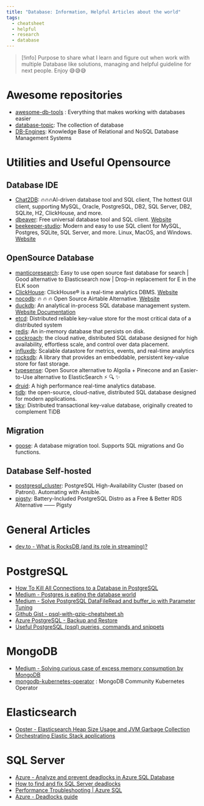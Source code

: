 ```yaml
---
title: "Database: Information, Helpful Articles about the world"
tags:
  - cheatsheet
  - helpful
  - research
  - database
---
```

>[!info]
>Purpose to share what I learn and figure out when work with multiple Database like solutions, managing and helpful guideline for next people. Enjoy 😅😅😅

# Awesome repositories

- [awesome-db-tools](https://github.com/mgramin/awesome-db-tools) : Everything that makes working with databases easier
- [database-topic](https://github.com/topics/database): The collection of database
- [DB-Engines](https://db-engines.com/en/): Knowledge Base of Relational and NoSQL Database Management Systems

# Utilities and Useful Opensource

## Database IDE

- [Chat2DB](https://github.com/CodePhiliaX/Chat2DB): 🔥🔥🔥AI-driven database tool and SQL client, The hottest GUI client, supporting MySQL, Oracle, PostgreSQL, DB2, SQL Server, DB2, SQLite, H2, ClickHouse, and more.
- [dbeaver](https://github.com/dbeaver/dbeaver): Free universal database tool and SQL client. [Website](https://dbeaver.io/)
- [beekeeper-studio](https://github.com/beekeeper-studio/beekeeper-studio): Modern and easy to use SQL client for MySQL, Postgres, SQLite, SQL Server, and more. Linux, MacOS, and Windows. [Website](https://www.beekeeperstudio.io/)
## OpenSource Database

- [manticoresearch](https://github.com/manticoresoftware/manticoresearch): Easy to use open source fast database for search | Good alternative to Elasticsearch now | Drop-in replacement for E in the ELK soon
- [ClickHouse](https://github.com/ClickHouse/ClickHouse): ClickHouse® is a real-time analytics DBMS. [Website](https://clickhouse.com/)
- [nocodb](https://github.com/nocodb/nocodb): 🔥 🔥 🔥 Open Source Airtable Alternative. [Website](https://nocodb.com/)
- [duckdb](https://github.com/duckdb/duckdb): An analytical in-process SQL database management system. [Website Documentation](https://duckdb.org/docs/)
- [etcd](https://github.com/etcd-io/etcd): Distributed reliable key-value store for the most critical data of a distributed system
- [redis](https://github.com/redis/redis): An in-memory database that persists on disk.
- [cockroach](https://github.com/cockroachdb/cockroach): the cloud native, distributed SQL database designed for high availability, effortless scale, and control over data placement.
- [influxdb](https://github.com/influxdata/influxdb): Scalable datastore for metrics, events, and real-time analytics
- [rocksdb](https://github.com/facebook/rocksdb): A library that provides an embeddable, persistent key-value store for fast storage.
- [typesense](https://github.com/typesense/typesense): Open Source alternative to Algolia + Pinecone and an Easier-to-Use alternative to ElasticSearch ⚡ 🔍 ✨
- [druid](https://github.com/apache/druid): A high performance real-time analytics database.
- [tidb](https://github.com/pingcap/tidb): the open-source, cloud-native, distributed SQL database designed for modern applications.
- [tikv](https://github.com/tikv/tikv): Distributed transactional key-value database, originally created to complement TiDB
## Migration

- [goose](https://github.com/pressly/goose): A database migration tool. Supports SQL migrations and Go functions.

## Database Self-hosted

- [postgresql_cluster](https://github.com/vitabaks/postgresql_cluster): PostgreSQL High-Availability Cluster (based on Patroni). Automating with Ansible.
- [pigsty](https://github.com/Vonng/pigsty): Battery-Included PostgreSQL Distro as a Free & Better RDS Alternative —— Pigsty

# General Articles

- [dev.to - What is RocksDB (and its role in streaming)?](https://dev.to/mrkandreev/what-is-rocksdb-and-its-role-in-streaming-3bla)

# PostgreSQL

- [How To Kill All Connections to a Database in PostgreSQL](https://www.dbvis.com/thetable/how-to-kill-all-connections-to-a-database-in-postgresql/)
- [Medium - Postgres is eating the database world](https://medium.com/@fengruohang/postgres-is-eating-the-database-world-157c204dcfc4)
- [Medium - Solve PostgreSQL DataFileRead and buffer_io with Parameter Tuning](https://medium.com/@Monika_Yadav/solve-postgresql-datafileread-and-buffer-io-with-parameter-tuning-72c8a3d0c5be)
- [Github Gist - psql-with-gzip-cheatsheet.sh](https://gist.github.com/brock/7a7a70300096632cec30)
- [Azure PostgreSQL - Backup and Restore](https://learn.microsoft.com/en-us/azure/postgresql/flexible-server/concepts-backup-restore)
- [Useful PostgreSQL (psql) queries, commands and snippets](https://codefibershq.com/blog/useful-postgresql-pgsql-queries-commands-and-snippets)
# MongoDB

- [Medium - Solving curious case of excess memory consumption by MongoDB](https://tech.oyorooms.com/mongodb-out-of-memory-kill-process-mongodb-using-too-much-memory-solved-44e9ae577bed)
- [mongodb-kubernetes-operator](https://github.com/mongodb/mongodb-kubernetes-operator) : MongoDB Community Kubernetes Operator
# Elasticsearch

- [Opster - Elasticsearch Heap Size Usage and JVM Garbage Collection](https://opster.com/guides/elasticsearch/capacity-planning/elasticsearch-heap-size-usage/)
- [Orchestrating Elastic Stack applications](https://www.elastic.co/guide/en/cloud-on-k8s/current/k8s-orchestrating-elastic-stack-applications.html)
  
# SQL Server

- [Azure - Analyze and prevent deadlocks in Azure SQL Database](https://learn.microsoft.com/en-us/azure/azure-sql/database/analyze-prevent-deadlocks?view=azuresql&tabs=ring-buffer)
- [How to find and fix SQL Server deadlocks](https://www.site24x7.com/learn/resolve-sql-server-deadlocks.html#:~:text=A%20Microsoft%20SQL%20Server%20deadlock,cancel%20one%20of%20the%20processes.)
- [Performance Troubleshooting | Azure SQL](https://www.youtube.com/playlist?list=PLlrxD0HtieHgDkZ84FfCSDLBcJmUn8ktU)
- [Azure - Deadlocks guide](https://learn.microsoft.com/en-us/sql/relational-databases/sql-server-deadlocks-guide?view=sql-server-ver16)

